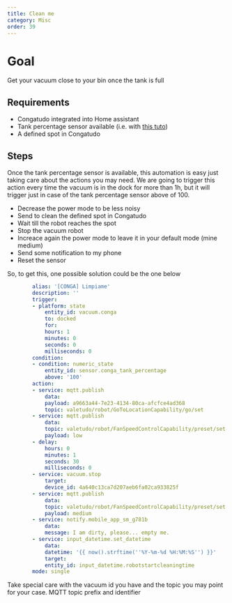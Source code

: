 ```yaml
---
title: Clean me
category: Misc
order: 39
---
```


# Goal

Get your vacuum close to your bin once the tank is full

## Requirements

- Congatudo integrated into Home assistant
- Tank percentage sensor available (i.e. with [this tuto](../time-and-tank-virtual-sensor/index.html))
- A defined spot in Congatudo

## Steps

Once the tank percentage sensor is available, this automation is easy just taking care about the actions you may need. We are going to trigger this action every time the vacuum is in the dock for more than 1h, but it will trigger just in case of the tank percentage sensor above of 100.

- Decrease the power mode to be less noisy
- Send to clean the defined spot in Congatudo
- Wait till the robot reaches the spot
- Stop the vacuum robot
- Increace again the power mode to leave it in your default mode (mine medium)
- Send some notification to my phone
- Reset the sensor

So, to get this, one possible solution could be the one below

```yaml
        alias: '[CONGA] Limpiame'
        description: ''
        trigger:
        - platform: state
            entity_id: vacuum.conga
            to: docked
            for:
            hours: 1
            minutes: 0
            seconds: 0
            milliseconds: 0
        condition:
        - condition: numeric_state
            entity_id: sensor.conga_tank_percentage
            above: '100'
        action:
        - service: mqtt.publish
            data:
            payload: a9663a44-7e23-4134-80ca-afcfce4ad368
            topic: valetudo/robot/GoToLocationCapability/go/set
        - service: mqtt.publish
            data:
            topic: valetudo/robot/FanSpeedControlCapability/preset/set
            payload: low
        - delay:
            hours: 0
            minutes: 1
            seconds: 30
            milliseconds: 0
        - service: vacuum.stop
            target:
            device_id: 4a640c13ca7d207aeb6fa02ca933825f
        - service: mqtt.publish
            data:
            topic: valetudo/robot/FanSpeedControlCapability/preset/set
            payload: medium
        - service: notify.mobile_app_sm_g781b
            data:
            message: I am dirty, please... empty me.
        - service: input_datetime.set_datetime
            data:
            datetime: '{{ now().strftime(''%Y-%m-%d %H:%M:%S'') }}'
            target:
            entity_id: input_datetime.robotstartcleaningtime
        mode: single
```

Take special care with the vacuum id you have and the topic you may point for your case. MQTT topic prefix and identifier